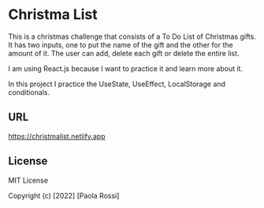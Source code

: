 # Christma List

This is a christmas challenge that consists of a To Do List of Christmas gifts. It has two inputs, one to put the name of the gift and the other for the amount of it. The user can add, delete each gift or delete the entire list.

I am using React.js because I want to practice it and learn more about it. 

In this project I practice the UseState, UseEffect, LocalStorage and conditionals.

## URL 

https://christmalist.netlify.app

## License

MIT License

Copyright (c) [2022] [Paola Rossi]